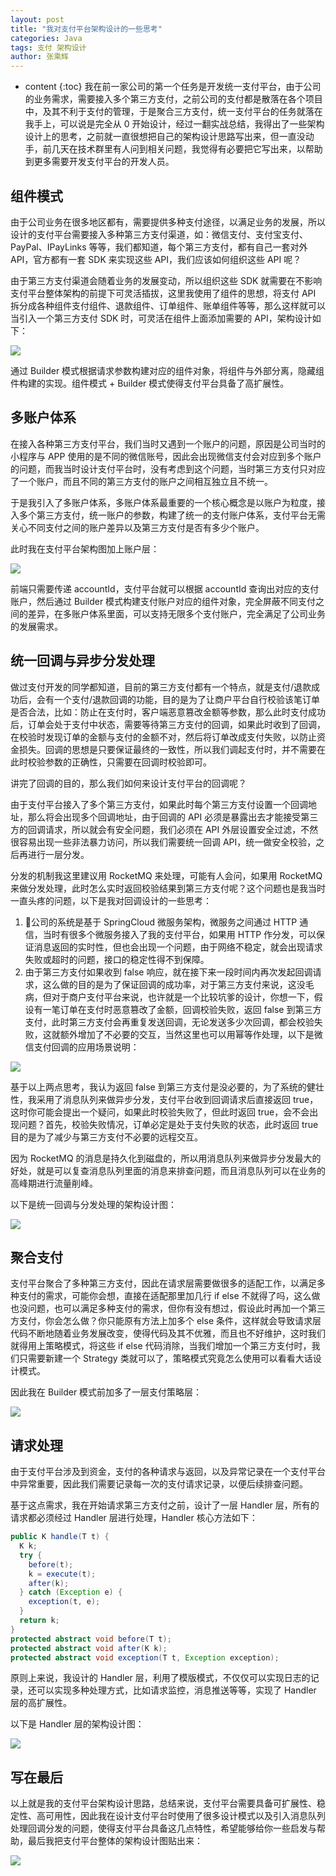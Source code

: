 ```yaml
---
layout: post
title: "我对支付平台架构设计的一些思考"
categories: Java
tags: 支付 架构设计
author: 张乘辉
---
```


* content
{:toc}
我在前一家公司的第一个任务是开发统一支付平台，由于公司的业务需求，需要接入多个第三方支付，之前公司的支付都是散落在各个项目中，及其不利于支付的管理，于是聚合三方支付，统一支付平台的任务就落在我手上，可以说是完全从 0 开始设计，经过一翻实战总结，我得出了一些架构设计上的思考，之前就一直很想把自己的架构设计思路写出来，但一直没动手，前几天在技术群里有人问到相关问题，我觉得有必要把它写出来，以帮助到更多需要开发支付平台的开发人员。









## 组件模式

由于公司业务在很多地区都有，需要提供多种支付途径，以满足业务的发展，所以设计的支付平台需要接入多种第三方支付渠道，如：微信支付、支付宝支付、PayPal、IPayLinks 等等，我们都知道，每个第三方支付，都有自己一套对外 API，官方都有一套 SDK 来实现这些 API，我们应该如何组织这些 API 呢？

由于第三方支付渠道会随着业务的发展变动，所以组织这些 SDK 就需要在不影响支付平台整体架构的前提下可灵活插拔，这里我使用了组件的思想，将支付 API 拆分成各种组件支付组件、退款组件、订单组件、账单组件等等，那么这样就可以当引入一个第三方支付 SDK 时，可灵活在组件上面添加需要的 API，架构设计如下：

![](https://gitee.com/objcoding/md-picture/raw/master/img/pay_1.png)

通过 Builder 模式根据请求参数构建对应的组件对象，将组件与外部分离，隐藏组件构建的实现。组件模式 + Builder 模式使得支付平台具备了高扩展性。



## 多账户体系

在接入各种第三方支付平台，我们当时又遇到一个账户的问题，原因是公司当时的小程序与 APP 使用的是不同的微信账号，因此会出现微信支付会对应到多个账户的问题，而我当时设计支付平台时，没有考虑到这个问题，当时第三方支付只对应了一个账户，而且不同的第三方支付的账户之间相互独立且不统一。

于是我引入了多账户体系，多账户体系最重要的一个核心概念是以账户为粒度，接入多个第三方支付，统一账户的参数，构建了统一的支付账户体系，支付平台无需关心不同支付之间的账户差异以及第三方支付是否有多少个账户。

此时我在支付平台架构图加上账户层：

![](https://gitee.com/objcoding/md-picture/raw/master/img/pay_2.png)

前端只需要传递 accountId，支付平台就可以根据 accountId 查询出对应的支付账户，然后通过 Builder 模式构建支付账户对应的组件对象，完全屏蔽不同支付之间的差异，在多账户体系里面，可以支持无限多个支付账户，完全满足了公司业务的发展需求。



## 统一回调与异步分发处理

做过支付开发的同学都知道，目前的第三方支付都有一个特点，就是支付/退款成功后，会有一个支付/退款回调的功能，目的是为了让商户平台自行校验该笔订单是否合法，比如：防止在支付时，客户端恶意篡改金额等参数，那么此时支付成功后，订单会处于支付中状态，需要等待第三方支付的回调，如果此时收到了回调，在校验时发现订单的金额与支付的金额不对，然后将订单改成支付失败，以防止资金损失。回调的思想是只要保证最终的一致性，所以我们调起支付时，并不需要在此时校验参数的正确性，只需要在回调时校验即可。

讲完了回调的目的，那么我们如何来设计支付平台的回调呢？

由于支付平台接入了多个第三方支付，如果此时每个第三方支付设置一个回调地址，那么将会出现多个回调地址，由于回调的 API 必须是暴露出去才能接受第三方的回调请求，所以就会有安全问题，我们必须在  API 外层设置安全过滤，不然很容易出现一些非法暴力访问，所以我们需要统一回调 API，统一做安全校验，之后再进行一层分发。

分发的机制我这里建议用 RocketMQ 来处理，可能有人会问，如果用 RocketMQ 来做分发处理，此时怎么实时返回校验结果到第三方支付呢？这个问题也是我当时一直头疼的问题，以下是我对回调设计的一些思考：

1. 公司的系统是基于 SpringCloud 微服务架构，微服务之间通过 HTTP 通信，当时有很多个微服务接入了我的支付平台，如果用 HTTP 作分发，可以保证消息返回的实时性，但也会出现一个问题，由于网络不稳定，就会出现请求失败或超时的问题，接口的稳定性得不到保障。
2. 由于第三方支付如果收到 false 响应，就在接下来一段时间内再次发起回调请求，这么做的目的是为了保证回调的成功率，对于第三方支付来说，这没毛病，但对于商户支付平台来说，也许就是一个比较坑爹的设计，你想一下，假设有一笔订单在支付时恶意篡改了金额，回调校验失败，返回 false 到第三方支付，此时第三方支付会再重复发送回调，无论发送多少次回调，都会校验失败，这就额外增加了不必要的交互，当然这里也可以用幂等作处理，以下是微信支付回调的应用场景说明：

![](https://gitee.com/objcoding/md-picture/raw/master/img/pay_3.png)

基于以上两点思考，我认为返回 false 到第三方支付是没必要的，为了系统的健壮性，我采用了消息队列来做异步分发，支付平台收到回调请求后直接返回 true，这时你可能会提出一个疑问，如果此时校验失败了，但此时返回 true，会不会出现问题？首先，校验失败情况，订单必定是处于支付失败的状态，此时返回 true 目的是为了减少与第三方支付不必要的远程交互。

因为 RocketMQ 的消息是持久化到磁盘的，所以用消息队列来做异步分发最大的好处，就是可以复查消息队列里面的消息来排查问题，而且消息队列可以在业务的高峰期进行流量削峰。

以下是统一回调与分发处理的架构设计图：

![](https://gitee.com/objcoding/md-picture/raw/master/img/pay_4.png)



## 聚合支付

支付平台聚合了多种第三方支付，因此在请求层需要做很多的适配工作，以满足多种支付的需求，可能你会想，直接在适配那里加几行 if else 不就得了吗，这么做也没问题，也可以满足多种支付的需求，但你有没有想过，假设此时再加一个第三方支付，你会怎么做？你只能原有方法上加多个 else 条件，这样就会导致请求层代码不断地随着业务发展改变，使得代码及其不优雅，而且也不好维护，这时我们就得用上策略模式，将这些 if else 代码消除，当我们增加一个第三方支付时，我们只需要新建一个 Strategy 类就可以了，策略模式究竟怎么使用可以看看大话设计模式。

因此我在 Builder 模式前加多了一层支付策略层：

![](https://gitee.com/objcoding/md-picture/raw/master/img/pay_6.png)



## 请求处理

由于支付平台涉及到资金，支付的各种请求与返回，以及异常记录在一个支付平台中异常重要，因此我们需要记录每一次的支付请求记录，以便后续排查问题。

基于这点需求，我在开始请求第三方支付之前，设计了一层 Handler 层，所有的请求都必须经过 Handler 层进行处理，Handler 核心方法如下：

```java
public K handle(T t) {
  K k;
  try {
    before(t);
    k = execute(t);
    after(k);
  } catch (Exception e) {
    exception(t, e);
  }
  return k;
}
protected abstract void before(T t);
protected abstract void after(K k);
protected abstract void exception(T t, Exception exception);
```

原则上来说，我设计的 Handler 层，利用了模版模式，不仅仅可以实现日志的记录，还可以实现多种处理方式，比如请求监控，消息推送等等，实现了 Handler 层的高扩展性。

以下是 Handler 层的架构设计图：

![](https://gitee.com/objcoding/md-picture/raw/master/img/pay_5.png)



## 写在最后

以上就是我的支付平台架构设计思路，总结来说，支付平台需要具备可扩展性、稳定性、高可用性，因此我在设计支付平台时使用了很多设计模式以及引入消息队列处理回调分发的问题，使得支付平台具备这几点特性，希望能够给你一些启发与帮助，最后我把支付平台整体的架构设计图贴出来：

![](https://gitee.com/objcoding/md-picture/raw/master/img/pay_7.png)